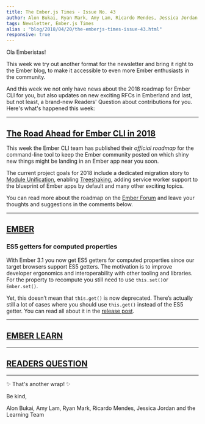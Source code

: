 ```yaml
---
title: The Ember.js Times - Issue No. 43
author: Alon Bukai, Ryan Mark, Amy Lam, Ricardo Mendes, Jessica Jordan
tags: Newsletter, Ember.js Times
alias : "blog/2018/04/20/the-emberjs-times-issue-43.html"
responsive: true
---
```


Ola Emberistas!

This week we try out another format for the newsletter and bring it right to the
Ember blog, to make it accessible to even more Ember enthusiasts in the community.

And this week we not only have news about the 2018 roadmap for Ember CLI for you,
but also updates on new exciting RFCs in Emberland and
last, but not least, a brand-new Readers' Question about contributions for you.
Here's what's happened this week:

---

## [The Road Ahead for Ember CLI in 2018](https://discuss.emberjs.com/t/ember-cli-2018-edition/14543)

This week the Ember CLI team has published their *official roadmap* for the
command-line tool to keep the Ember community posted on which shiny new things
might be landing in an Ember app near you soon.

The current project goals for 2018 include a dedicated migration story to
[Module Unification](https://github.com/emberjs/rfcs/pull/143), enabling
[Treeshaking](https://github.com/ember-cli/rfcs/pull/110), adding service worker support
to the blueprint of Ember apps by default and many other exciting topics.

You can read more about the roadmap on the [Ember Forum](https://discuss.emberjs.com/t/ember-cli-2018-edition/14543)
and leave your thoughts and suggestions in the comments below.

---

## [EMBER](yoururl)

### ES5 getters for computed properties
With Ember 3.1 you now get ES5 getters for computed properties since our target browsers support ES5 getters. The motivation is to improve developer ergonomics and interoperability with other tooling and libraries. For the property to recompute you still need to use `this.set()`or `Ember.set()`.

Yet, this doesn’t mean that `this.get()` is now deprecated. There’s actually still a lot of cases where you should use `this.get()` instead of the ES5 getter. You can read all about it in the  [release post](https://www.emberjs.com/blog/2018/04/13/ember-3-1-released.html#toc_es5-getters-for-computed-properties-1-of-3).

---

## [EMBER LEARN](yoururl)

---

## [READERS QUESTION](yoururl)

---

✨ That's another wrap!  ✨

Be kind,

Alon Bukai, Amy Lam, Ryan Mark, Ricardo Mendes, Jessica Jordan and the Learning Team
